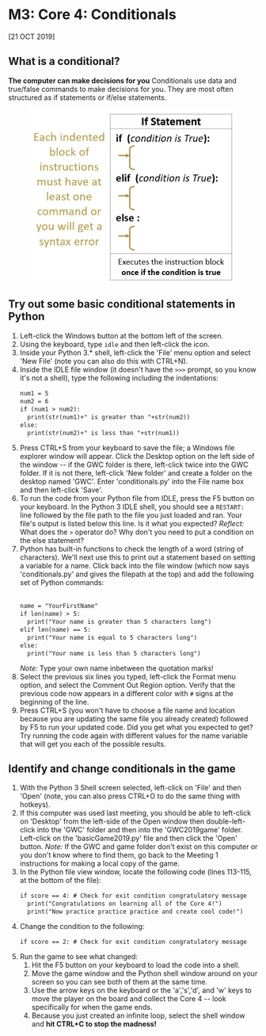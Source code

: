 # M3: Core 4: Conditionals
[21 OCT 2019]

## What is a conditional?
**The computer can make decisions for you**
Conditionals use data and true/false commands to make decisions for you. They are most often structured as if statements or if/else statements.

<p align="center">
     <img src="../../img/conditionals.PNG"
          alt="if statement diagram"
          height="350"/>
</p>


## Try out some basic conditional statements in Python
1. Left-click the Windows button at the bottom left of the screen.
1. Using the keyboard, type `idle` and then left-click the icon.
1.  Inside your Python 3.\* shell, left-click the 'File' menu option and select 'New File' (note you can also do this with CTRL+N).
1. Inside the IDLE file window (it doesn't have the `>>>` prompt, so you know it's not a shell), type the following including the indentations:
    ```
    num1 = 5
    num2 = 6
    if (num1 > num2):
      print(str(num1)+" is greater than "+str(num2))
    else:
      print(str(num2)+" is less than "+str(num1))
    ```
1. Press CTRL+S from your keyboard to save the file; a Windows file explorer window will appear. Click the Desktop option on the left side of the window -- if the GWC folder is there, left-click twice into the GWC folder. If it is not there, left-click 'New folder' and create a folder on the desktop named 'GWC'. Enter 'conditionals.py' into the File name box and then left-click 'Save'.
1. To run the code from your Python file from IDLE, press the F5 button on your keyboard. In the Python 3 IDLE shell, you should see a `RESTART: ` line followed by the file path to the file you just loaded and ran. Your file's output is listed below this line. Is it what you expected?
    *Reflect:* What does the `>` operator do? Why don't you need to put a condition on the else statement?
1. Python has built-in functions to check the length of a word (string of characters). We'll next use this to print out a statement based on setting a variable for a name. Click back into the file window (which now says 'conditionals.py' and gives the filepath at the top) and add the following set of Python commands:
    ```
    
    name = "YourFirstName"
    if len(name) > 5:
      print("Your name is greater than 5 characters long")
    elif len(name) == 5:
      print("Your name is equal to 5 characters long")
    else:
      print("Your name is less than 5 characters long")
    ```
    *Note:* Type your own name inbetween the quotation marks!
1. Select the previous six lines you typed, left-click the Format menu option, and select the Comment Out Region option. Verify that the previous code now appears in a different color with `#` signs at the beginning of the line.
1. Press CTRL+S (you won't have to choose a file name and location because you are updating the same file you already created) followed by F5 to run your updated code. Did you get what you expected to get? Try running the code again with  different values for the name variable that will get you each of the possible results.

## Identify and change conditionals in the game
1. With the Python 3 Shell screen selected, left-click on 'File' and then 'Open' (note, you can also press CTRL+O to do the same thing with hotkeys).
1. If this computer was used last meeting, you should be able to left-click on 'Desktop' from the left-side of the Open window then double-left-click into the 'GWC' folder and then into the 'GWC2019game' folder. Left-click on the 'basicGame2019.py' file and then click the 'Open' button.
    *Note:* If the GWC and game folder don't exist on this computer or you don't know where to find them, go back to the Meeting 1 instructions for making a local copy of the game.
1. In the Python file view window, locate the following code (lines 113-115, at the bottom of the file):
    ```
    if score == 4: # Check for exit condition congratulatory message
      print("Congratulations on learning all of the Core 4!")
      print("Now practice practice practice and create cool code!")
    ```
1. Change the condition to the following:
    ```
    if score == 2: # Check for exit condition congratulatory message
    ```
1. Run the game to see what changed:
    1. Hit the F5 button on your keyboard to load the code into a shell.
    1. Move the game window and the Python shell window around on your screen so you can see both of them at the same time.
    1. Use the arrow keys on the keyboard or the 'a','s','d', and 'w' keys to move the player on the board and collect the Core 4 -- look specifically for when the game ends.
    1. Because you just created an infinite loop, select the shell window and **hit CTRL+C to stop the madness!**
